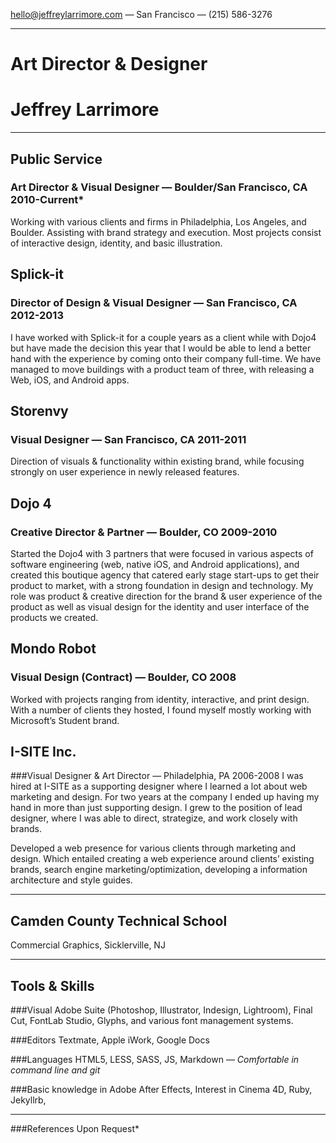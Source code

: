hello@jeffreylarrimore.com — San Francisco — (215) 586-3276

---

# Art Director & Designer
# Jeffrey Larrimore

---

## Public Service
### Art Director & Visual Designer — Boulder/San Francisco, CA 2010-Current*
Working with various clients and firms in Philadelphia, Los Angeles, and Boulder. Assisting with brand strategy and execution. Most projects consist of interactive design, identity, and basic illustration.

## Splick-it
### Director of Design & Visual Designer — San Francisco, CA 2012-2013
I have worked with Splick-it for a couple years as a client while with Dojo4 but have made the decision this year that I would be able to lend a better hand with the experience by coming onto their company full-time. We have managed to move buildings with a product team of three, with releasing a Web, iOS, and Android apps.

## Storenvy
### Visual Designer — San Francisco, CA 2011-2011
Direction of visuals & functionality within existing brand, while focusing strongly on user experience in newly released features.

## Dojo 4
### Creative Director & Partner — Boulder, CO 2009-2010
Started the Dojo4 with 3 partners that were focused in various aspects of software engineering (web, native iOS, and Android applications), and created this boutique agency that catered early stage start-ups to get their product to market, with a strong foundation in design and technology. My role was product & creative direction for the brand & user experience of the product as well as visual design for the identity and user interface of the products we created.

## Mondo Robot
### Visual Design (Contract) — Boulder, CO 2008
Worked with projects ranging from identity, interactive, and print design. With a number of clients they hosted, I found myself mostly working with Microsoft’s Student brand.

## I-SITE Inc.
###Visual Designer & Art Director — Philadelphia, PA 2006-2008
I was hired at I-SITE as a supporting designer where I learned a lot about web marketing and design. For two years at the company I ended up having my hand in more than just supporting design. I grew to the position of lead designer, where I was able to direct, strategize, and work closely with brands.

Developed a web presence for various clients through marketing and design. Which entailed creating a web experience around clients’ existing brands, search engine marketing/optimization, developing a information architecture and style guides.

---

## Camden County Technical School
Commercial Graphics, Sicklerville, NJ

---

## Tools & Skills
###Visual
Adobe Suite (Photoshop, Illustrator, Indesign, Lightroom), Final Cut, FontLab Studio, Glyphs, and various font management systems.

###Editors
Textmate, Apple iWork, Google Docs

###Languages
HTML5, LESS, SASS, JS, Markdown &mdash; *Comfortable in command line and git*

###Basic knowledge in
Adobe After Effects, Interest in Cinema 4D, Ruby, Jekyllrb,

---

###References Upon Request*
